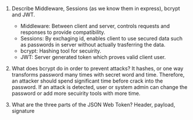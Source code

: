 <!-- Answers to the Short Answer Essay Questions go here -->

1.  Describe Middleware, Sessions (as we know them in express), bcrypt and JWT.
    - Middleware: Between client and server, controls requests and responses to provide compatibility.
    - Sessions: By exchaging id, enables client to use secured data such as passwords in server without actually trasferring the data.
    - bcrypt: Hashing tool for secuirity.
    - JWT: Server generated token which proves valid client user.

2.  What does bcrypt do in order to prevent attacks?
    It hashes, or one way transforms password many times with secret word and time. Therefore, an attacker should spend significant time before crack into the password.
    If an attack is detected, user or system admin can change the password or add more secuirity tools with more time.

3.  What are the three parts of the JSON Web Token?
    Header, payload, signature